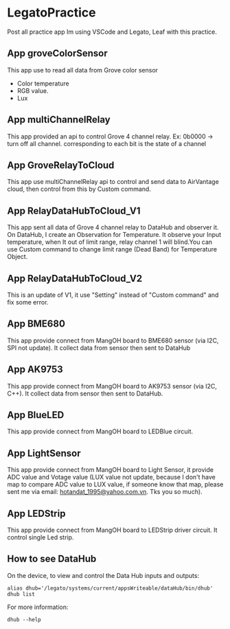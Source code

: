 LegatoPractice
================

Post all practice app
Im using VSCode and Legato, Leaf with this practice.

App groveColorSensor
--------------------

This app use to read all data from Grove color sensor

- Color temperature
- RGB value.
- Lux

App multiChannelRelay
---------------------

This app provided an api to control Grove 4 channel relay.
Ex: 0b0000 -> turn off all channel.
corresponding to each bit is the state of a channel

App GroveRelayToCloud
---------------------

This app use multiChannelRelay api to control and send data to AirVantage cloud, then control from this by Custom command.

App RelayDataHubToCloud_V1
--------------------------

This app sent all data of Grove 4 channel relay to DataHub and observer it. On DataHub, I create an Observation for Temperature. It observe your Input temperature, when It out of limit range, relay channel 1 will blind.You can use Custom command to change limit range (Dead Band) for Temperature Object.

App RelayDataHubToCloud_V2
--------------------------

This is an update of V1, it use "Setting" instead of "Custom command" and fix some error.

App BME680
----------

This app provide connect from MangOH board to BME680 sensor (via I2C, SPI not update). It collect data from sensor then sent to DataHub

App AK9753
----------

This app provide connect from MangOH board to AK9753 sensor (via I2C, C++). It collect data from sensor then sent to DataHub.

App BlueLED
----------

This app provide connect from MangOH board to LEDBlue circuit.

App LightSensor
----------

This app provide connect from MangOH board to Light Sensor, it provide ADC value and Votage value (LUX value not update, because I don't have map to compare ADC value to LUX value, if someone know that map, please sent me via email: hotandat_1995@yahoo.com.vn. Tks you so much).

App LEDStrip
----------

This app provide connect from MangOH board to LEDStrip driver circuit. It control single Led strip.

How to see DataHub
------------------

On the device, to view and control the Data Hub inputs and outputs:

    alias dhub='/legato/systems/current/appsWriteable/dataHub/bin/dhub'
    dhub list

For more information:

    dhub --help
